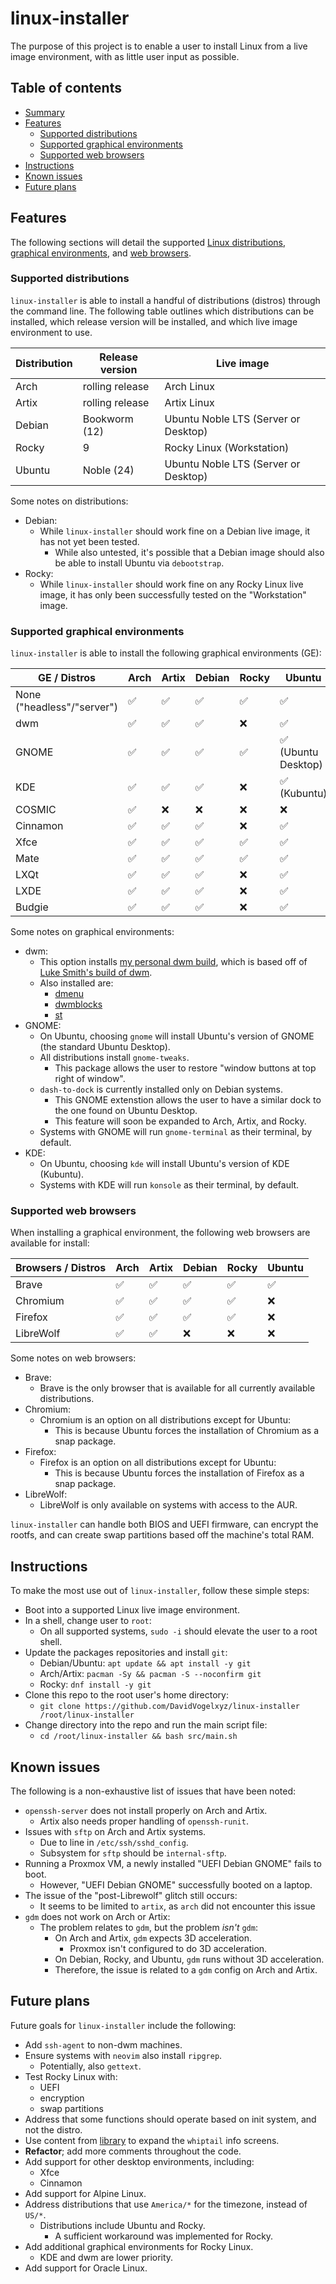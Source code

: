 # linux-installer

The purpose of this project is to enable a user to install Linux from a live image environment, with as little user input as possible.

## Table of contents

- [Summary](#linux-installer)
- [Features](#features)
    - [Supported distributions](#supported-distributions)
    - [Supported graphical environments](#supported-graphical-environments)
    - [Supported web browsers](#supported-web-browsers)
- [Instructions](#instructions)
- [Known issues](#known-issues)
- [Future plans](#future-plans)

## Features

The following sections will detail the supported [Linux distributions](#supported-distributions), [graphical environments](#supported-graphical-environments), and [web browsers](#supported-web-browsers).

### Supported distributions

`linux-installer` is able to install a handful of distributions (distros) through the command line. The following table outlines which distributions can be installed, which release version will be installed, and which live image environment to use.

| Distribution | Release version | Live image                           |
| ---          | ---             | ---                                  |
| Arch         | rolling release | Arch Linux                           |
| Artix        | rolling release | Artix Linux                          |
| Debian       | Bookworm (12)   | Ubuntu Noble LTS (Server or Desktop) |
| Rocky        | 9               | Rocky Linux (Workstation)            |
| Ubuntu       | Noble (24)      | Ubuntu Noble LTS (Server or Desktop) |

Some notes on distributions:

- Debian:
    - While `linux-installer` should work fine on a Debian live image, it has not yet been tested.
        - While also untested, it's possible that a Debian image should also be able to install Ubuntu via `debootstrap`.
- Rocky:
    - While `linux-installer` should work fine on any Rocky Linux live image, it has only been successfully tested on the "Workstation" image.

### Supported graphical environments

`linux-installer` is able to install the following graphical environments (GE):

| GE / Distros               | Arch | Artix | Debian | Rocky | Ubuntu              |
| ---                        | ---  | ---   | ---    | ---   | ---                 |
| None ("headless"/"server") | ✅   | ✅    | ✅     | ✅    | ✅                  |
| dwm                        | ✅   | ✅    | ✅     | ❌    | ✅                  |
| GNOME                      | ✅   | ✅    | ✅     | ✅    | ✅ (Ubuntu Desktop) |
| KDE                        | ✅   | ✅    | ✅     | ❌    | ✅ (Kubuntu)        |
| COSMIC                     | ✅   | ❌    | ❌     | ❌    | ❌                  |
| Cinnamon                   | ✅   | ✅    | ✅     | ❌    | ✅                  |
| Xfce                       | ✅   | ✅    | ✅     | ✅    | ✅                  |
| Mate                       | ✅   | ✅    | ✅     | ✅    | ✅                  |
| LXQt                       | ✅   | ✅    | ✅     | ❌    | ✅                  |
| LXDE                       | ✅   | ✅    | ✅     | ❌    | ✅                  |
| Budgie                     | ✅   | ✅    | ✅     | ❌    | ✅                  |

Some notes on graphical environments:

- dwm:
    - This option installs [my personal dwm build](https://github.com/DavidVogelxyz/dwm), which is based off of [Luke Smith's build of dwm](https://github.com/LukeSmithxyz/dwm).
    - Also installed are:
        - [dmenu](https://github.com/DavidVogelxyz/dmenu)
        - [dwmblocks](https://github.com/DavidVogelxyz/dwmblocks)
        - [st](https://github.com/DavidVogelxyz/st)
- GNOME:
    - On Ubuntu, choosing `gnome` will install Ubuntu's version of GNOME (the standard Ubuntu Desktop).
    - All distributions install `gnome-tweaks`.
        - This package allows the user to restore "window buttons at top right of window".
    - `dash-to-dock` is currently installed only on Debian systems.
        - This GNOME extenstion allows the user to have a similar dock to the one found on Ubuntu Desktop.
        - This feature will soon be expanded to Arch, Artix, and Rocky.
    - Systems with GNOME will run `gnome-terminal` as their terminal, by default.
- KDE:
    - On Ubuntu, choosing `kde` will install Ubuntu's version of KDE (Kubuntu).
    - Systems with KDE will run `konsole` as their terminal, by default.

### Supported web browsers

When installing a graphical environment, the following web browsers are available for install:

| Browsers / Distros | Arch | Artix | Debian | Rocky | Ubuntu |
| ---                | ---  | ---   | ---    | ---   | ---    |
| Brave              | ✅   | ✅    | ✅     | ✅    | ✅     |
| Chromium           | ✅   | ✅    | ✅     | ✅    | ❌     |
| Firefox            | ✅   | ✅    | ✅     | ✅    | ❌     |
| LibreWolf          | ✅   | ✅    | ❌     | ❌    | ❌     |

Some notes on web browsers:

- Brave:
    - Brave is the only browser that is available for all currently available distributions.
- Chromium:
    - Chromium is an option on all distributions except for Ubuntu:
        - This is because Ubuntu forces the installation of Chromium as a snap package.
- Firefox:
    - Firefox is an option on all distributions except for Ubuntu:
        - This is because Ubuntu forces the installation of Firefox as a snap package.
- LibreWolf:
    - LibreWolf is only available on systems with access to the AUR.

`linux-installer` can handle both BIOS and UEFI firmware, can encrypt the rootfs, and can create swap partitions based off the machine's total RAM.

## Instructions

To make the most use out of `linux-installer`, follow these simple steps:

- Boot into a supported Linux live image environment.
- In a shell, change user to `root`:
    - On all supported systems, `sudo -i` should elevate the user to a root shell.
- Update the packages repositories and install `git`:
    - Debian/Ubuntu: `apt update && apt install -y git`
    - Arch/Artix: `pacman -Sy && pacman -S --noconfirm git`
    - Rocky: `dnf install -y git`
- Clone this repo to the root user's home directory:
    - `git clone https://github.com/DavidVogelxyz/linux-installer /root/linux-installer`
- Change directory into the repo and run the main script file:
    - `cd /root/linux-installer && bash src/main.sh`

## Known issues

The following is a non-exhaustive list of issues that have been noted:

- `openssh-server` does not install properly on Arch and Artix.
    - Artix also needs proper handling of `openssh-runit`.
- Issues with `sftp` on Arch and Artix systems.
    - Due to line in `/etc/ssh/sshd_config`.
    - Subsystem for `sftp` should be `internal-sftp`.
- Running a Proxmox VM, a newly installed "UEFI Debian GNOME" fails to boot.
    - However, "UEFI Debian GNOME" successfully booted on a laptop.
- The issue of the "post-Librewolf" glitch still occurs:
    - It seems to be limited to `artix`, as `arch` did not encounter this issue
- `gdm` does not work on Arch or Artix:
    - The problem relates to `gdm`, but the problem *isn't* `gdm`:
        - On Arch and Artix, `gdm` expects 3D acceleration.
            - Proxmox isn't configured to do 3D acceleration.
        - On Debian, Rocky, and Ubuntu, `gdm` runs without 3D acceleration.
        - Therefore, the issue is related to a `gdm` config on Arch and Artix.

## Future plans

Future goals for `linux-installer` include the following:

- Add `ssh-agent` to non-dwm machines.
- Ensure systems with `neovim` also install `ripgrep`.
    - Potentially, also `gettext`.
- Test Rocky Linux with:
    - UEFI
    - encryption
    - swap partitions
- Address that some functions should operate based on init system, and not the distro.
- Use content from [library](https://github.com/DavidVogelxyz/library) to expand the `whiptail` info screens.
- **Refactor**; add more comments throughout the code.
- Add support for other desktop environments, including:
    - Xfce
    - Cinnamon
- Add support for Alpine Linux.
- Address distributions that use `America/*` for the timezone, instead of `US/*`.
    - Distributions include Ubuntu and Rocky.
        - A sufficient workaround was implemented for Rocky.
- Add additional graphical environments for Rocky Linux.
    - KDE and dwm are lower priority.
- Add support for Oracle Linux.
